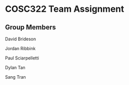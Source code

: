 # COSC322 Team Assignment
## Group Members
David Brideson

Jordan Ribbink

Paul Sciarpelletti

Dylan Tan

Sang Tran
